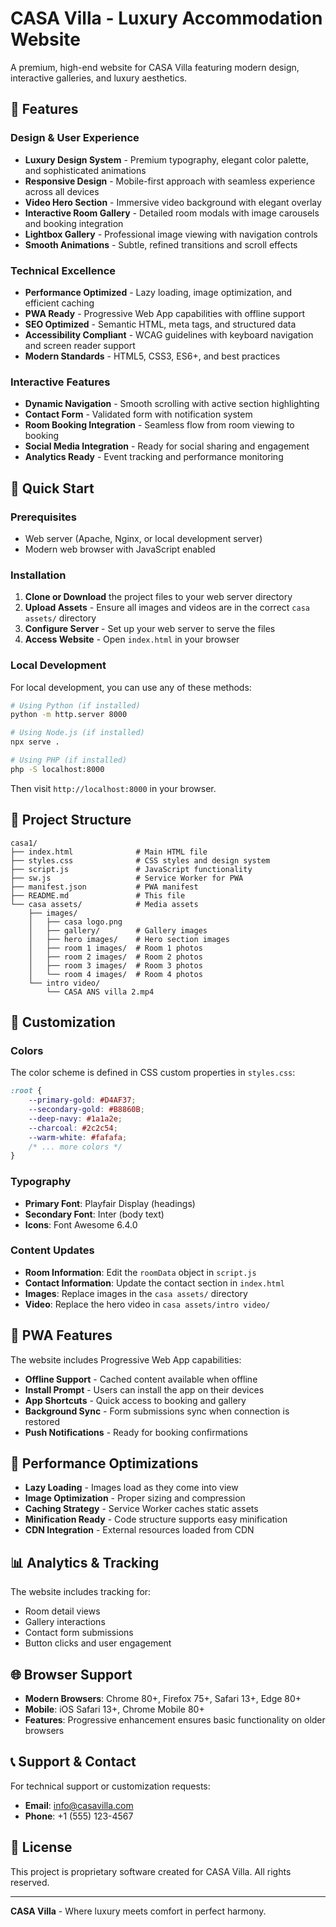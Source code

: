 # CASA Villa - Luxury Accommodation Website

A premium, high-end website for CASA Villa featuring modern design, interactive galleries, and luxury aesthetics.

## 🌟 Features

### Design & User Experience
- **Luxury Design System** - Premium typography, elegant color palette, and sophisticated animations
- **Responsive Design** - Mobile-first approach with seamless experience across all devices
- **Video Hero Section** - Immersive video background with elegant overlay
- **Interactive Room Gallery** - Detailed room modals with image carousels and booking integration
- **Lightbox Gallery** - Professional image viewing with navigation controls
- **Smooth Animations** - Subtle, refined transitions and scroll effects

### Technical Excellence
- **Performance Optimized** - Lazy loading, image optimization, and efficient caching
- **PWA Ready** - Progressive Web App capabilities with offline support
- **SEO Optimized** - Semantic HTML, meta tags, and structured data
- **Accessibility Compliant** - WCAG guidelines with keyboard navigation and screen reader support
- **Modern Standards** - HTML5, CSS3, ES6+, and best practices

### Interactive Features
- **Dynamic Navigation** - Smooth scrolling with active section highlighting
- **Contact Form** - Validated form with notification system
- **Room Booking Integration** - Seamless flow from room viewing to booking
- **Social Media Integration** - Ready for social sharing and engagement
- **Analytics Ready** - Event tracking and performance monitoring

## 🚀 Quick Start

### Prerequisites
- Web server (Apache, Nginx, or local development server)
- Modern web browser with JavaScript enabled

### Installation

1. **Clone or Download** the project files to your web server directory
2. **Upload Assets** - Ensure all images and videos are in the correct `casa assets/` directory
3. **Configure Server** - Set up your web server to serve the files
4. **Access Website** - Open `index.html` in your browser

### Local Development

For local development, you can use any of these methods:

```bash
# Using Python (if installed)
python -m http.server 8000

# Using Node.js (if installed)
npx serve .

# Using PHP (if installed)
php -S localhost:8000
```

Then visit `http://localhost:8000` in your browser.

## 📁 Project Structure

```
casa1/
├── index.html              # Main HTML file
├── styles.css              # CSS styles and design system
├── script.js               # JavaScript functionality
├── sw.js                   # Service Worker for PWA
├── manifest.json           # PWA manifest
├── README.md               # This file
└── casa assets/            # Media assets
    ├── images/
    │   ├── casa logo.png
    │   ├── gallery/        # Gallery images
    │   ├── hero images/    # Hero section images
    │   ├── room 1 images/  # Room 1 photos
    │   ├── room 2 images/  # Room 2 photos
    │   ├── room 3 images/  # Room 3 photos
    │   └── room 4 images/  # Room 4 photos
    └── intro video/
        └── CASA ANS villa 2.mp4
```

## 🎨 Customization

### Colors
The color scheme is defined in CSS custom properties in `styles.css`:

```css
:root {
    --primary-gold: #D4AF37;
    --secondary-gold: #B8860B;
    --deep-navy: #1a1a2e;
    --charcoal: #2c2c54;
    --warm-white: #fafafa;
    /* ... more colors */
}
```

### Typography
- **Primary Font**: Playfair Display (headings)
- **Secondary Font**: Inter (body text)
- **Icons**: Font Awesome 6.4.0

### Content Updates
- **Room Information**: Edit the `roomData` object in `script.js`
- **Contact Information**: Update the contact section in `index.html`
- **Images**: Replace images in the `casa assets/` directory
- **Video**: Replace the hero video in `casa assets/intro video/`

## 📱 PWA Features

The website includes Progressive Web App capabilities:

- **Offline Support** - Cached content available when offline
- **Install Prompt** - Users can install the app on their devices
- **App Shortcuts** - Quick access to booking and gallery
- **Background Sync** - Form submissions sync when connection is restored
- **Push Notifications** - Ready for booking confirmations

## 🔧 Performance Optimizations

- **Lazy Loading** - Images load as they come into view
- **Image Optimization** - Proper sizing and compression
- **Caching Strategy** - Service Worker caches static assets
- **Minification Ready** - Code structure supports easy minification
- **CDN Integration** - External resources loaded from CDN

## 📊 Analytics & Tracking

The website includes tracking for:
- Room detail views
- Gallery interactions
- Contact form submissions
- Button clicks and user engagement

## 🌐 Browser Support

- **Modern Browsers**: Chrome 80+, Firefox 75+, Safari 13+, Edge 80+
- **Mobile**: iOS Safari 13+, Chrome Mobile 80+
- **Features**: Progressive enhancement ensures basic functionality on older browsers

## 📞 Support & Contact

For technical support or customization requests:
- **Email**: info@casavilla.com
- **Phone**: +1 (555) 123-4567

## 📄 License

This project is proprietary software created for CASA Villa. All rights reserved.

---

**CASA Villa** - Where luxury meets comfort in perfect harmony.
